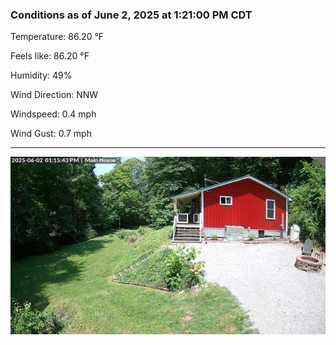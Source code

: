 ### Conditions as of June 2, 2025 at 1:21:00 PM CDT 

Temperature: 86.20 &deg;F

Feels like: 86.20 &deg;F

Humidity: 49%

Wind Direction: NNW

Windspeed: 0.4 mph

Wind Gust: 0.7 mph

---

<img src="./images/latest.jpeg"/>

